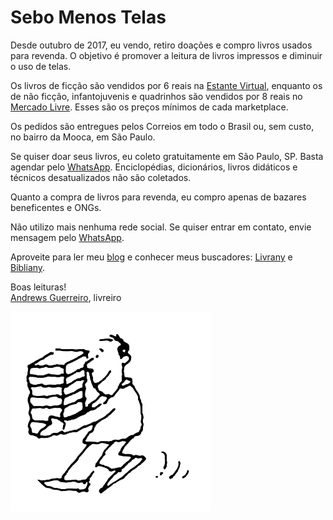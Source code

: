 # Sebo Menos Telas

Desde outubro de 2017, eu vendo, retiro doações e compro livros usados para revenda. O objetivo é promover a leitura de livros impressos e diminuir o uso de telas.

Os livros de ficção são vendidos por 6 reais na [Estante Virtual](https://www.estantevirtual.com.br/sebos-e-livreiros/sebo-menos-telas), enquanto os de não ficção, infantojuvenis e quadrinhos são vendidos por 8 reais no [Mercado Livre](https://lista.mercadolivre.com.br/_CustId_1175694276). Esses são os preços mínimos de cada marketplace.

Os pedidos são entregues pelos Correios em todo o Brasil ou, sem custo, no bairro da Mooca, em São Paulo.

Se quiser doar seus livros, eu coleto gratuitamente em São Paulo, SP. Basta agendar pelo [WhatsApp](https://wa.me/5511981350566). Enciclopédias, dicionários, livros didáticos e técnicos desatualizados não são coletados.

Quanto a compra de livros para revenda, eu compro apenas de bazares beneficentes e ONGs.

Não utilizo mais nenhuma rede social. Se quiser entrar em contato, envie mensagem pelo [WhatsApp](https://wa.me/5511981350566).

Aproveite para ler meu [blog](https://andguerreiro.github.io/blog/) e conhecer meus buscadores: [Livrany](https://andguerreiro.github.io/livrany/) e [Bibliany](https://andguerreiro.github.io/bibliany/).

Boas leituras!  
[Andrews Guerreiro](https://github.com/andguerreiro), livreiro

![Logo](logo.png)
